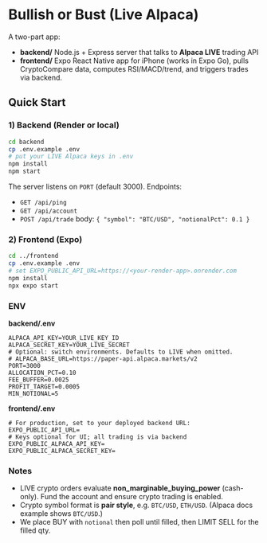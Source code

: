 # Bullish or Bust (Live Alpaca)

A two-part app:
- **backend/** Node.js + Express server that talks to **Alpaca LIVE** trading API
- **frontend/** Expo React Native app for iPhone (works in Expo Go), pulls CryptoCompare data, computes RSI/MACD/trend, and triggers trades via backend.

## Quick Start

### 1) Backend (Render or local)
```bash
cd backend
cp .env.example .env
# put your LIVE Alpaca keys in .env
npm install
npm start
```

The server listens on `PORT` (default 3000). Endpoints:

* `GET /api/ping`
* `GET /api/account`
* `POST /api/trade`  body: `{ "symbol": "BTC/USD", "notionalPct": 0.1 }`

### 2) Frontend (Expo)

```bash
cd ../frontend
cp .env.example .env
# set EXPO_PUBLIC_API_URL=https://<your-render-app>.onrender.com
npm install
npx expo start
```

### ENV

**backend/.env**

```
ALPACA_API_KEY=YOUR_LIVE_KEY_ID
ALPACA_SECRET_KEY=YOUR_LIVE_SECRET
# Optional: switch environments. Defaults to LIVE when omitted.
# ALPACA_BASE_URL=https://paper-api.alpaca.markets/v2
PORT=3000
ALLOCATION_PCT=0.10
FEE_BUFFER=0.0025
PROFIT_TARGET=0.0005
MIN_NOTIONAL=5
```

**frontend/.env**

```
# For production, set to your deployed backend URL:
EXPO_PUBLIC_API_URL=
# Keys optional for UI; all trading is via backend
EXPO_PUBLIC_ALPACA_API_KEY=
EXPO_PUBLIC_ALPACA_SECRET_KEY=
```

### Notes

* LIVE crypto orders evaluate **non_marginable_buying_power** (cash-only). Fund the account and ensure crypto trading is enabled.
* Crypto symbol format is **pair style**, e.g. `BTC/USD`, `ETH/USD`. (Alpaca docs example shows `BTC/USD`.)
* We place BUY with `notional` then poll until filled, then LIMIT SELL for the filled qty.
